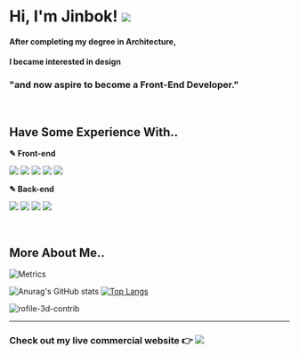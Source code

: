# **Hi, I'm Jinbok!** <a href="mailto:eyelash1024@naver.com" target="_blank"><img src="https://img.shields.io/badge/E&#8211;MAIL-eyelash1024@naver.com-white?style=flat-square&logo=Minutemailer&logoColor=white"/></a>
  
  #### After completing my degree in Architecture,
  #### I became interested in design
  ### **"and now aspire to become a Front-End Developer."**
  <!-- <span>[![GitHub Jinbokk](https://img.shields.io/github/followers/jinbokk?label=follow&style=social)](https://github.com/jinbokk)</span> -->

<br/>

## **Have Some Experience With..**

  <p><b>✎ Front-end</b></p>
  <p>
    <img src="https://img.shields.io/badge/HTML5-000000?style=flat-square&logo=HTML5&logoColor=E34F26" style="display: inline-block;"/> 
    <img src="https://img.shields.io/badge/CSS3-000000?style=flat-square&logo=CSS3&logoColor=1572B6" style="display: inline-block;"/>
    <img src="https://img.shields.io/badge/Javascript-000000?style=flat-square&logo=Javascript&logoColor=F7DF1E" style="display: inline-block;"/>
    <img src="https://img.shields.io/badge/React-000000?style=flat-square&logo=React&logoColor=61DAFB" style="display: inline-block;"/>
    <img src="https://img.shields.io/badge/Redux-000000?style=flat-square&logo=Redux&logoColor=764ABC" style="display: inline-block;"/>
  </p>
  <p><b>✎ Back-end</b></p>
  <p>
    <img src="https://img.shields.io/badge/Node.js-000000?style=flat-square&logo=Node.js&logoColor=339933" style="display: inline-block;"/>
    <img src="https://img.shields.io/badge/Express.js-000000?style=flat-square&logo=Express&logoColor=white" style="display: inline-block;"/>
    <img src="https://img.shields.io/badge/MongoDB-000000?style=flat-square&logo=MongoDB&logoColor=47A248" style="display: inline-block;"/>
    <img src="https://img.shields.io/badge/Amazon EC2-000000?style=flat-square&logo=Amazon EC2&logoColor=FF9900" style="display: inline-block;"/>
  </p>

<br/>

## **More About Me..**

<!-- ### A little more about me...

```javascript
const jinbok = {
  pronouns: "he" || "him",
  code: [HTML, CSS, Javascript],
  tools: [React, Redux, Node, Styled - Components, MongoDB, Axios],
};
``` -->

![Metrics](https://metrics.lecoq.io/jinbokk?plugin_isocalendar=yes&plugin_isocalendar_duration=half-year)

![Anurag's GitHub stats](https://github-readme-stats.vercel.app/api?username=jinbokk&show_icons=true&theme=nord&hide=contribs,stars&hide_rank=true&hide_border=true) [![Top Langs](https://github-readme-stats.vercel.app/api/top-langs/?username=jinbokk&hide_progress=true&theme=nords)](https://github.com/jinbokk/github-readme-stat)

![rofile-3d-contrib](profile-3d-contrib/profile-green-animate.svg)

---

### **Check out my live commercial website** :point_right: <a href="https://eeso-cake.com" target="_blank"><img src="https://img.shields.io/badge/EESO&#8211;CAKE-pink?style=flat-square&logo=Google Chrome&logoColor=white"/></a>
